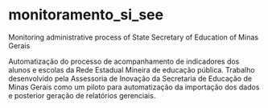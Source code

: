 # monitoramento_si_see
Monitoring administrative process of State Secretary of Education of Minas Gerais

Automatização do processo de acompanhamento de indicadores dos alunos e escolas da Rede Estadual Mineira de educação pública. Trabalho desenvolvido pela Assessoria de Inovação da Secretaria de Educação de Minas Gerais como um piloto para automatização da importação dos dados e posterior geração de relatórios gerenciais.
